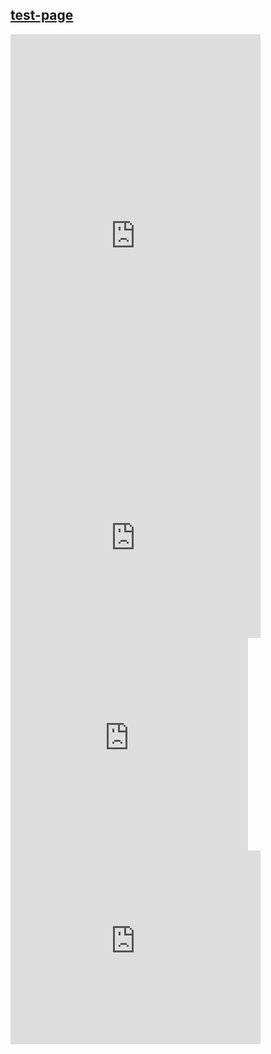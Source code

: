 ## [test-page](https://battleaxe.dev/test-page)

<iframe style="overflow: scroll;" width="400" height="666" seamless frameborder="0" scrolling="yes" src="https://brutalism.netlify.app/#/router/about"> </iframe>

<iframe style="overflow: scroll;" width="400" height="300" seamless frameborder="0" scrolling="yes" src="https://brutalism.netlify.app/#/buttons/button/styles"> </iframe>

<iframe style="overflow: scroll;" width="380" height="340" seamless frameborder="0" scrolling="yes" src="https://brutalism.netlify.app/#/inputs/input/styles"> </iframe>

<iframe style="overflow: scroll;" width="400" height="310" seamless frameborder="0" scrolling="yes" src="https://brutalism.netlify.app/#/form/toggle/styles"> </iframe>